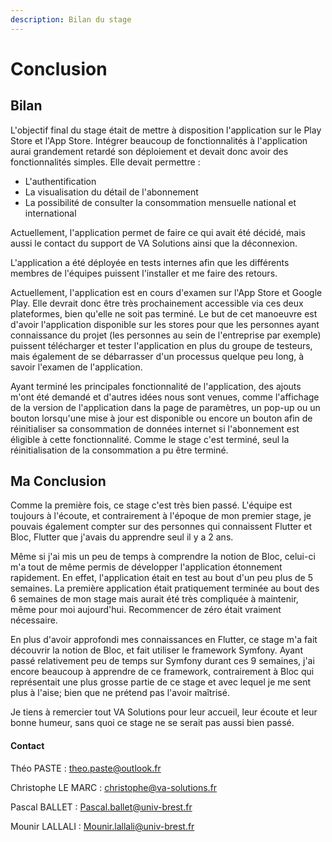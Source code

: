 ```yaml
---
description: Bilan du stage
---
```


# Conclusion

## Bilan

L'objectif final du stage était de mettre à disposition l'application sur le Play Store et l'App Store. Intégrer beaucoup de fonctionnalités à l'application aurai grandement retardé son déploiement et devait donc avoir des fonctionnalités simples. Elle devait permettre :

* L'authentification
* La visualisation du détail de l'abonnement
* La possibilité de consulter la consommation mensuelle national et international

Actuellement, l'application permet de faire ce qui avait été décidé, mais aussi le contact du support de VA Solutions ainsi que la déconnexion.

L'application a été déployée en tests internes afin que les différents membres de l'équipes puissent l'installer et me faire des retours.

Actuellement, l'application est en cours d'examen sur l'App Store et Google Play. Elle devrait donc être très prochainement accessible via ces deux plateformes, bien qu'elle ne soit pas terminé. Le but de cet manoeuvre est d'avoir l'application disponible sur les stores pour que les personnes ayant connaissance du projet (les personnes au sein de l'entreprise par exemple) puissent télécharger et tester l'application en plus du groupe de testeurs, mais également de se débarrasser d'un processus quelque peu long, à savoir l'examen de l'application.

Ayant terminé les principales fonctionnalité de l'application, des ajouts m'ont été demandé et d'autres idées nous sont venues, comme l'affichage de la version de l'application dans la page de paramètres, un pop-up ou un bouton lorsqu'une mise à jour est disponible ou encore un bouton afin de réinitialiser sa consommation de données internet si l'abonnement est éligible à cette fonctionnalité. Comme le stage c'est terminé, seul la réinitialisation de la consommation a pu être terminé.

## Ma Conclusion

Comme la première fois, ce stage c'est très bien passé. L'équipe est toujours à l'écoute, et contrairement à l'époque de mon premier stage, je pouvais également compter sur des personnes qui connaissent Flutter et Bloc, Flutter que j'avais du apprendre seul il y a 2 ans.

Même si j'ai mis un peu de temps à comprendre la notion de Bloc, celui-ci m'a tout de même permis de développer l'application étonnement rapidement. En effet, l'application était en test au bout d'un peu plus de 5 semaines. La première application était pratiquement terminée au bout des 6 semaines de mon stage mais aurait été très compliquée à maintenir, même pour moi aujourd'hui. Recommencer de zéro était vraiment nécessaire.

En plus d'avoir approfondi mes connaissances en Flutter, ce stage m'a fait découvrir la notion de Bloc, et fait utiliser le framework Symfony. Ayant passé relativement peu de temps sur Symfony durant ces 9 semaines, j'ai encore beaucoup à apprendre de ce framework, contrairement à Bloc qui représentait une plus grosse partie de ce stage et avec lequel je me sent plus à l'aise; bien que ne prétend pas l'avoir maîtrisé.

Je tiens à remercier tout VA Solutions pour leur accueil, leur écoute et leur bonne humeur, sans quoi ce stage ne se serait pas aussi bien passé.

####

#### Contact

Théo PASTE : theo.paste@outlook.fr

Christophe LE MARC : christophe@va-solutions.fr

Pascal BALLET : Pascal.ballet@univ-brest.fr

Mounir LALLALI : Mounir.lallali@univ-brest.fr
